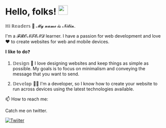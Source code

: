 # Hello, folks! <img src="https://raw.githubusercontent.com/MartinHeinz/MartinHeinz/master/wave.gif" width="30px">


ℍ𝕚 ℝ𝕖𝕒𝕕𝕖𝕣𝕤 👋
𝓜𝔂 𝓷𝓪𝓶𝓮 𝓲𝓼 𝓝𝓲𝓽𝓲𝓷.

I'm a 𝓕𝓡𝓞𝓝𝓣𝓔𝓝𝓓 learner. I have a passion for web development and love❤️ to create websites for web and mobile devices.

𝐈 𝐥𝐢𝐤𝐞 𝐭𝐨 𝐝𝐨❓
1. 𝔻𝕖𝕤𝕚𝕘𝕟 🎨
I love designing websites and keep things as simple as possible. My goals is to focus on minimalism and conveying the message that you want to send.

2. 𝔻𝕖𝕧𝕖𝕝𝕠𝕡 👨‍💻
I'm a developer, so I know how to create your website to run across devices using the latest technologies available.

📫 How to reach me:

Catch me on twitter.


[![Twiiter](https://img.icons8.com/fluent/48/000000/twitter.png)](https://twitter.com/nitinmarale3640)



<!--
**nitinmarale/nitinmarale** is a ✨ _special_ ✨ repository because its `README.md` (this file) appears on your GitHub profile.

